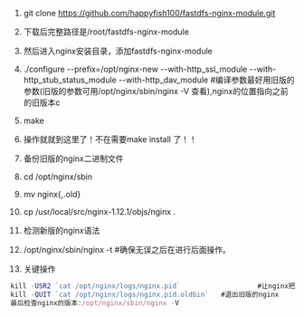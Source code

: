 

1. git clone https://github.com/happyfish100/fastdfs-nginx-module.git 

1. 下载后完整路径是/root/fastdfs-nginx-module

1. 然后进入nginx安装目录，添加fastdfs-nginx-module

1. ./configure --prefix=/opt/nginx-new --with-http_ssl_module --with-http_stub_status_module --with-http_dav_module	#编译参数最好用旧版的参数(旧版的参数可用/opt/nginx/sbin/nginx -V 查看),nginx的位置指向之前的旧版本c

1. make   

1. 操作就就到这里了！不在需要make install 了！！  

1. 备份旧版的nginx二进制文件

1. cd /opt/nginx/sbin

1. mv nginx{,.old}

1. cp /usr/local/src/nginx-1.12.1/objs/nginx .

1. 检测新版的nginx语法

1. /opt/nginx/sbin/nginx -t        #确保无误之后在进行后面操作。

1. 关键操作

```javascript
kill -USR2 `cat /opt/nginx/logs/nginx.pid`                   #让nginx把nginx.pid改成nginx.pid.oldbin 跟着启动新的nginx
kill -QUIT `cat /opt/nginx/logs/nginx.pid.oldbin`   #退出旧版的nginx     
最后检查nginx的版本:/opt/nginx/sbin/nginx -V
```





